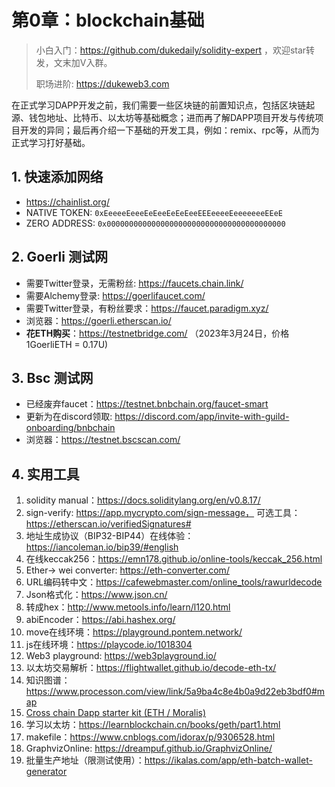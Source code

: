 # 第0章：blockchain基础

> 小白入门：https://github.com/dukedaily/solidity-expert ，欢迎star转发，文末加V入群。
>
> 职场进阶: https://dukeweb3.com

在正式学习DAPP开发之前，我们需要一些区块链的前置知识点，包括区块链起源、钱包地址、比特币、以太坊等基础概念；进而再了解DAPP项目开发与传统项目开发的异同；最后再介绍一下基础的开发工具，例如：remix、rpc等，从而为正式学习打好基础。



## 1. 快速添加网络

- https://chainlist.org/
- NATIVE TOKEN:   `0xEeeeeEeeeEeEeeEeEeEeeEEEeeeeEeeeeeeeEEeE`
- ZERO ADDRESS: `0x0000000000000000000000000000000000000000`



## 2. Goerli 测试网

- 需要Twitter登录，无需粉丝: https://faucets.chain.link/
- 需要Alchemy登录: https://goerlifaucet.com/
- 需要Twitter登录，有粉丝要求：https://faucet.paradigm.xyz/
- 浏览器：https://goerli.etherscan.io/
- **花ETH购买**：https://testnetbridge.com/ （2023年3月24日，价格1GoerliETH = 0.17U)



## 3. Bsc 测试网

- 已经废弃faucet：https://testnet.bnbchain.org/faucet-smart
- 更新为在discord领取: https://discord.com/app/invite-with-guild-onboarding/bnbchain
- 浏览器：https://testnet.bscscan.com/



## 4. 实用工具

1. solidity manual：https://docs.soliditylang.org/en/v0.8.17/
2. sign-verify: https://app.mycrypto.com/sign-message， 可选工具：https://etherscan.io/verifiedSignatures#
3. 地址生成协议（BIP32-BIP44）在线体验：https://iancoleman.io/bip39/#english
4. 在线keccak256：https://emn178.github.io/online-tools/keccak_256.html
5. Ether-> wei converter: https://eth-converter.com/
6. URL编码转中文：https://cafewebmaster.com/online_tools/rawurldecode
7. Json格式化：https://www.json.cn/
8. 转成hex：http://www.metools.info/learn/l120.html
9. abiEncoder：https://abi.hashex.org/
10. move在线环境：https://playground.pontem.network/
11. js在线环境：https://playcode.io/1018304
12. Web3 playground: https://web3playground.io/
13. 以太坊交易解析：https://flightwallet.github.io/decode-eth-tx/
14. 知识图谱：https://www.processon.com/view/link/5a9ba4c8e4b0a9d22eb3bdf0#map
15. [Cross chain Dapp starter kit (ETH / Moralis)](https://reactjsexample.com/cross-chain-dapp-starter-kit-eth-moralis/)
16. 学习以太坊：https://learnblockchain.cn/books/geth/part1.html
17. makefile：https://www.cnblogs.com/idorax/p/9306528.html
18. GraphvizOnline: https://dreampuf.github.io/GraphvizOnline/
19. 批量生产地址（限测试使用）：https://ikalas.com/app/eth-batch-wallet-generator
